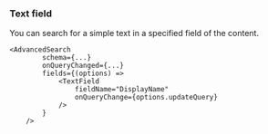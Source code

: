 ### Text field

You can search for a simple text in a specified field of the content.

```tsx
<AdvancedSearch
        schema={...}
        onQueryChanged={...}
        fields={(options) =>
            <TextField
                fieldName="DisplayName"
                onQueryChange={options.updateQuery}
            />
        }
    />
```